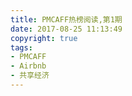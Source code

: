 ```yaml
---
title: PMCAFF热榜阅读,第1期
date: 2017-08-25 11:13:49
copyright: true
tags:
- PMCAFF
- Airbnb
- 共享经济
---
```


